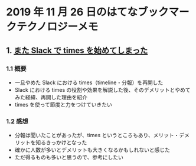 # 2019 年 11 月 26 日のはてなブックマークテクノロジーメモ

## 1. [また Slack で times を始めてしまった](https://note.com/vaaaaanquish/n/ncc512cf0e263)

### 1.1 概要

- 一旦やめた Slack における times（timeline・分報）を再開した
- Slack における times の役割や効果を解説した後、そのデメリットとやめてみた経緯、再開した理由を紹介
- times を使って節度と力をつけていきたい

### 1.2 感想

- 分報は聞いたことがあったが、times というところもあり、メリット・デメリットを知るきっかけとなった
- 確かに人数が多いとデメリットも大きくなるかもしれないと感じた
- ただ得るものも多いと思うので、参考にしたい

